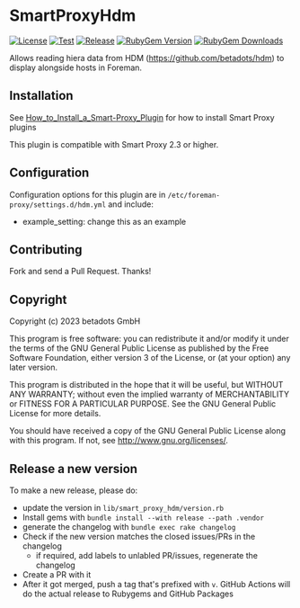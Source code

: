 # SmartProxyHdm

[![License](https://img.shields.io/github/license/betadots/smart_proxy_hdm.svg)](https://github.com/betadots/smart_proxy_hdm/blob/master/LICENSE)
[![Test](https://github.com/betadots/smart_proxy_hdm/actions/workflows/test.yml/badge.svg)](https://github.com/betadots/smart_proxy_hdm/actions/workflows/test.yml)
[![Release](https://github.com/betadots/smart_proxy_hdm/actions/workflows/release.yml/badge.svg)](https://github.com/betadots/smart_proxy_hdm/actions/workflows/release.yml)
[![RubyGem Version](https://img.shields.io/gem/v/smart_proxy_hdm.svg)](https://rubygems.org/gems/smart_proxy_hdm)
[![RubyGem Downloads](https://img.shields.io/gem/dt/smart_proxy_hdm.svg)](https://rubygems.org/gems/smart_proxy_hdm)

Allows reading hiera data from HDM (https://github.com/betadots/hdm)
to display alongside hosts in Foreman.

## Installation

See [How_to_Install_a_Smart-Proxy_Plugin](http://projects.theforeman.org/projects/foreman/wiki/How_to_Install_a_Smart-Proxy_Plugin)
for how to install Smart Proxy plugins

This plugin is compatible with Smart Proxy 2.3 or higher.

## Configuration

Configuration options for this plugin are in `/etc/foreman-proxy/settings.d/hdm.yml` and include:

* example_setting: change this as an example

## Contributing

Fork and send a Pull Request. Thanks!

## Copyright

Copyright (c) 2023 betadots GmbH

This program is free software: you can redistribute it and/or modify
it under the terms of the GNU General Public License as published by
the Free Software Foundation, either version 3 of the License, or
(at your option) any later version.

This program is distributed in the hope that it will be useful,
but WITHOUT ANY WARRANTY; without even the implied warranty of
MERCHANTABILITY or FITNESS FOR A PARTICULAR PURPOSE.  See the
GNU General Public License for more details.

You should have received a copy of the GNU General Public License
along with this program.  If not, see <http://www.gnu.org/licenses/>.

## Release a new version

To make a new release, please do:

* update the version in `lib/smart_proxy_hdm/version.rb`
* Install gems with `bundle install --with release --path .vendor`
* generate the changelog with `bundle exec rake changelog`
* Check if the new version matches the closed issues/PRs in the changelog
    * if required, add labels to unlabled PR/issues, regenerate the changelog
* Create a PR with it
* After it got merged, push a tag that's prefixed with `v`. GitHub Actions will do the actual release to Rubygems and GitHub Packages
